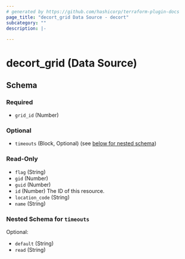 ```yaml
---
# generated by https://github.com/hashicorp/terraform-plugin-docs
page_title: "decort_grid Data Source - decort"
subcategory: ""
description: |-
  
---
```


# decort_grid (Data Source)





<!-- schema generated by tfplugindocs -->
## Schema

### Required

- `grid_id` (Number)

### Optional

- `timeouts` (Block, Optional) (see [below for nested schema](#nestedblock--timeouts))

### Read-Only

- `flag` (String)
- `gid` (Number)
- `guid` (Number)
- `id` (Number) The ID of this resource.
- `location_code` (String)
- `name` (String)

<a id="nestedblock--timeouts"></a>
### Nested Schema for `timeouts`

Optional:

- `default` (String)
- `read` (String)


